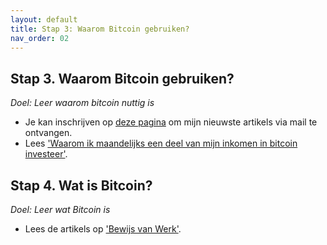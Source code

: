 ```yaml
---
layout: default
title: Stap 3: Waarom Bitcoin gebruiken?
nav_order: 02
---
```


## Stap 3. Waarom Bitcoin gebruiken?
*Doel: Leer waarom bitcoin nuttig is*

- Je kan inschrijven op [deze pagina](https://bewijsvanwerk.com/#subscribe) om mijn nieuwste artikels via mail te ontvangen.
- Lees ['Waarom ik maandelijks een deel van mijn inkomen in bitcoin investeer'](https://pegulanten.nl/article/waarom-ik-maandelijks-een-deel-van-mijn-inkomen-in-bitcoin-investeer/).

## Stap 4. Wat is Bitcoin?
*Doel: Leer wat Bitcoin is*

- Lees de artikels op ['Bewijs van Werk'](https://bewijsvanwerk.com/tag/blog/).
